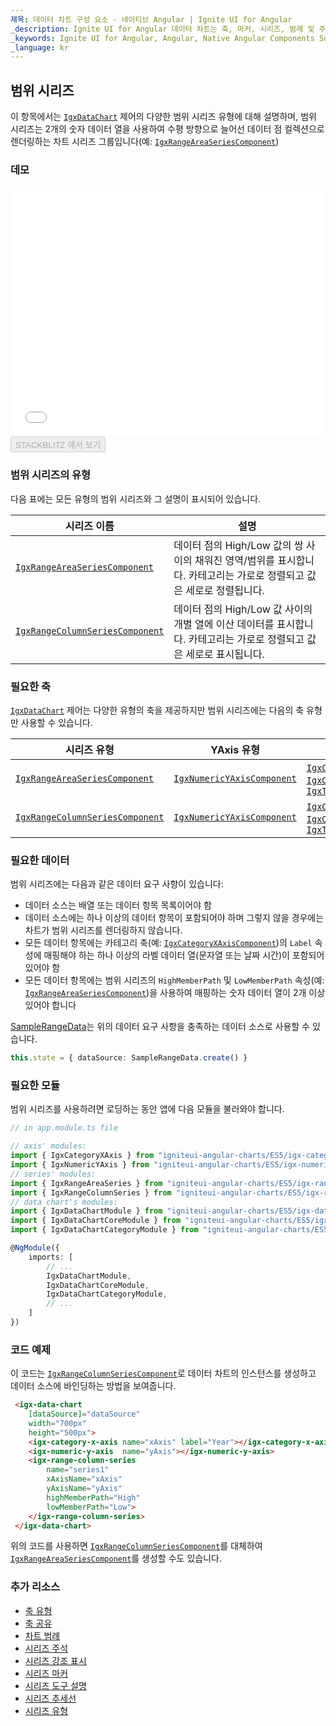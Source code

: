```yaml
---
제목: 데이터 차트 구성 요소 - 네이티브 Angular | Ignite UI for Angular
_description: Ignite UI for Angular 데이터 차트는 축, 마커, 시리즈, 범례 및 주석 레이어의 모듈 식 디자인을 제공하는 차트 구성 요소입니다. 이 차트를 사용하면 동일한 차트 영역에 이러한 시각적 요소의 인스턴스를 여러 개 만들어 복합 차트 뷰를 만들 수 있습니다.
_keywords: Ignite UI for Angular, Angular, Native Angular Components Suite, Native Angular Controls, Native Angular Components, Native Angular Components Library, Angular Chart, Angular Chart Control, Angular Chart Example, Angular Chart Component, Angular Data Chart
_language: kr
---
```


## 범위 시리즈

이 항목에서는 [`IgxDataChart`](/products/ignite-ui-angular/api/docs/typescript/latest/classes/igxdatachart.html) 제어의 다양한 범위 시리즈 유형에 대해 설명하며, 범위 시리즈는 2개의 숫자 데이터 열을 사용하여 수평 방향으로 늘어선 데이터 점 컬렉션으로 렌더링하는 차트 시리즈 그룹입니다(예: [`IgxRangeAreaSeriesComponent`](/products/ignite-ui-angular/api/docs/typescript/latest/classes/igxrangeareaseriescomponent.html))

### 데모

<div class="sample-container loading" style="height: 400px">
    <iframe id="data-chart-type-range-series-iframe" src='{environment:dvDemosBaseUrl}/charts/data-chart-type-range-series' width="100%" height="100%" seamless frameBorder="0" onload="onXPlatSampleIframeContentLoaded(this);"></iframe>
</div>
<div>
    <button data-localize="stackblitz" disabled class="stackblitz-btn" data-iframe-id="data-chart-type-range-series-iframe" data-demos-base-url="{environment:dvDemosBaseUrl}">STACKBLITZ 에서 보기
    </button>
</div>

<div class="divider--half"></div>

### 범위 시리즈의 유형

다음 표에는 모든 유형의 범위 시리즈와 그 설명이 표시되어 있습니다.

| 시리즈 이름                                                                                                                               | 설명                                                                      |
| ------------------------------------------------------------------------------------------------------------------------------------ | ----------------------------------------------------------------------- |
| [`IgxRangeAreaSeriesComponent`](/products/ignite-ui-angular/api/docs/typescript/latest/classes/igxrangeareaseriescomponent.html)     | 데이터 점의 High/Low 값의 쌍 사이의 채워진 영역/범위를 표시합니다. 카테고리는 가로로 정렬되고 값은 세로로 정렬됩니다. |
| [`IgxRangeColumnSeriesComponent`](/products/ignite-ui-angular/api/docs/typescript/latest/classes/igxrangecolumnseriescomponent.html) | 데이터 점의 High/Low 값 사이의 개별 열에 이산 데이터를 표시합니다. 카테고리는 가로로 정렬되고 값은 세로로 표시됩니다. |

### 필요한 축

[`IgxDataChart`](/products/ignite-ui-angular/api/docs/typescript/latest/classes/igxdatachart.html) 제어는 다양한 유형의 축을 제공하지만 범위 시리즈에는 다음의 축 유형만 사용할 수 있습니다.

| 시리즈 유형                                                                                                                               | YAxis 유형                                                                                                                   | XAxis 유형                                                                                                                                                                                                                                                                                                                                                                               |
| ------------------------------------------------------------------------------------------------------------------------------------ | -------------------------------------------------------------------------------------------------------------------------- | -------------------------------------------------------------------------------------------------------------------------------------------------------------------------------------------------------------------------------------------------------------------------------------------------------------------------------------------------------------------------------------- |
| [`IgxRangeAreaSeriesComponent`](/products/ignite-ui-angular/api/docs/typescript/latest/classes/igxrangeareaseriescomponent.html)     | [`IgxNumericYAxisComponent`](/products/ignite-ui-angular/api/docs/typescript/latest/classes/igxnumericyaxiscomponent.html) | [`IgxCategoryXAxisComponent`](/products/ignite-ui-angular/api/docs/typescript/latest/classes/igxcategoryxaxiscomponent.html), [`IgxOrdinalTimeXAxisComponent`](/products/ignite-ui-angular/api/docs/typescript/latest/classes/igxordinaltimexaxiscomponent.html), [`IgxTimeXAxisComponent`](/products/ignite-ui-angular/api/docs/typescript/latest/classes/igxtimexaxiscomponent.html) |
| [`IgxRangeColumnSeriesComponent`](/products/ignite-ui-angular/api/docs/typescript/latest/classes/igxrangecolumnseriescomponent.html) | [`IgxNumericYAxisComponent`](/products/ignite-ui-angular/api/docs/typescript/latest/classes/igxnumericyaxiscomponent.html) | [`IgxCategoryXAxisComponent`](/products/ignite-ui-angular/api/docs/typescript/latest/classes/igxcategoryxaxiscomponent.html), [`IgxOrdinalTimeXAxisComponent`](/products/ignite-ui-angular/api/docs/typescript/latest/classes/igxordinaltimexaxiscomponent.html), [`IgxTimeXAxisComponent`](/products/ignite-ui-angular/api/docs/typescript/latest/classes/igxtimexaxiscomponent.html) |

### 필요한 데이터

범위 시리즈에는 다음과 같은 데이터 요구 사항이 있습니다:

-   데이터 소스는 배열 또는 데이터 항목 목록이어야 함
-   데이터 소스에는 하나 이상의 데이터 항목이 포함되어야 하며 그렇지 않을 경우에는 차트가 범위 시리즈를 렌더링하지 않습니다.
-   모든 데이터 항목에는 카테고리 축(예: [`IgxCategoryXAxisComponent`](/products/ignite-ui-angular/api/docs/typescript/latest/classes/igxcategoryxaxiscomponent.html))의 `Label` 속성에 매핑해야 하는 하나 이상의 라벨 데이터 열(문자열 또는 날짜 시간)이 포함되어 있어야 함
-   모든 데이터 항목에는 범위 시리즈의 `HighMemberPath` 및 `LowMemberPath` 속성(예: [`IgxRangeAreaSeriesComponent`](/products/ignite-ui-angular/api/docs/typescript/latest/classes/igxrangeareaseriescomponent.html))을 사용하여 매핑하는 숫자 데이터 열이 2개 이상 있어야 합니다

[SampleRangeData](datachart_data_sources_range.md)는 위의 데이터 요구 사항을 충족하는 데이터 소스로 사용할 수 있습니다.

```ts
this.state = { dataSource: SampleRangeData.create() }
```

### 필요한 모듈

범위 시리즈를 사용하려면 로딩하는 동안 앱에 다음 모듈을 불러와야 합니다.

```ts
// in app.module.ts file

// axis' modules:
import { IgxCategoryXAxis } from "igniteui-angular-charts/ES5/igx-category-x-axis";
import { IgxNumericYAxis } from "igniteui-angular-charts/ES5/igx-numeric-y-axis";
// series' modules:
import { IgxRangeAreaSeries } from "igniteui-angular-charts/ES5/igx-range-area-series";
import { IgxRangeColumnSeries } from "igniteui-angular-charts/ES5/igx-range-column-series";
// data chart's modules:
import { IgxDataChartModule } from "igniteui-angular-charts/ES5/igx-data-chart-module";
import { IgxDataChartCoreModule } from "igniteui-angular-charts/ES5/igx-data-chart-core--module";
import { IgxDataChartCategoryModule } from "igniteui-angular-charts/ES5/igx-data-chart-category--module";

@NgModule({
    imports: [
        // ...
        IgxDataChartModule,
        IgxDataChartCoreModule,
        IgxDataChartCategoryModule,
        // ...
    ]
})
```

### 코드 예제

이 코드는 [`IgxRangeColumnSeriesComponent`](/products/ignite-ui-angular/api/docs/typescript/latest/classes/igxrangecolumnseriescomponent.html)로 데이터 차트의 인스턴스를 생성하고 데이터 소스에 바인딩하는 방법을 보여줍니다.

```html
 <igx-data-chart
    [dataSource]="dataSource"
    width="700px"
    height="500px">
    <igx-category-x-axis name="xAxis" label="Year"></igx-category-x-axis>
    <igx-numeric-y-axis  name="yAxis"></igx-numeric-y-axis>
    <igx-range-column-series
        name="series1"
        xAxisName="xAxis"
        yAxisName="yAxis"
        highMemberPath="High"
        lowMemberPath="Low">
    </igx-range-column-series>
 </igx-data-chart>
```

위의 코드를 사용하면 [`IgxRangeColumnSeriesComponent`](/products/ignite-ui-angular/api/docs/typescript/latest/classes/igxrangecolumnseriescomponent.html)를 대체하여 [`IgxRangeAreaSeriesComponent`](/products/ignite-ui-angular/api/docs/typescript/latest/classes/igxrangeareaseriescomponent.html)를 생성할 수도 있습니다.

### 추가 리소스

-   [축 유형](datachart_axis_types.md)
-   [축 공유](datachart_axis_sharing.md)
-   [차트 범례](datachart_chart_legends.md)
-   [시리즈 주석](datachart_series_annotations.md)
-   [시리즈 강조 표시](datachart_series_highlighting.md)
-   [시리즈 마커](datachart_series_markers.md)
-   [시리즈 도구 설명](datachart_series_tooltips.md)
-   [시리즈 추세선](datachart_series_trendlines.md)
-   [시리즈 유형](datachart_series_types.md)
